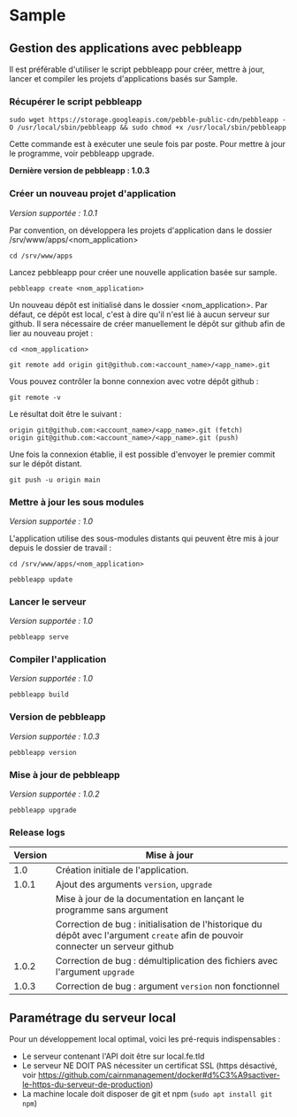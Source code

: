 # Sample

## Gestion des applications avec pebbleapp

Il est préférable d'utiliser le script pebbleapp pour créer, mettre à jour, lancer et compiler les projets d'applications basés sur Sample.

### Récupérer le script pebbleapp
```shell
sudo wget https://storage.googleapis.com/pebble-public-cdn/pebbleapp -O /usr/local/sbin/pebbleapp && sudo chmod +x /usr/local/sbin/pebbleapp
```
Cette commande est à exécuter une seule fois par poste. Pour mettre à jour le programme, voir pebbleapp upgrade.

**Dernière version de pebbleapp : 1.0.3**

### Créer un nouveau projet d'application

*Version supportée : 1.0.1*

Par convention, on développera les projets d'application dans le dossier /srv/www/apps/<nom_application>

```shell
cd /srv/www/apps
```

Lancez pebbleapp pour créer une nouvelle application basée sur sample.

```shell
pebbleapp create <nom_application>
```

Un nouveau dépôt est initialisé dans le dossier <nom_application>. Par défaut, ce dépôt est local, c'est à dire qu'il n'est lié à aucun serveur sur github. Il sera nécessaire de créer manuellement le dépôt sur github afin de lier au nouveau projet :

```shell
cd <nom_application>
```

```shell
git remote add origin git@github.com:<account_name>/<app_name>.git
```

Vous pouvez contrôler la bonne connexion avec votre dépôt github :

```shell
git remote -v
```

Le résultat doit être le suivant :

```shell
origin git@github.com:<account_name>/<app_name>.git (fetch)
origin git@github.com:<account_name>/<app_name>.git (push)
```

Une fois la connexion établie, il est possible d'envoyer le premier commit sur le dépôt distant.

```shell
git push -u origin main
```

### Mettre à jour les sous modules

*Version supportée : 1.0*

L'application utilise des sous-modules distants qui peuvent être mis à jour depuis le dossier de travail :

```shell
cd /srv/www/apps/<nom_application>
```

```shell
pebbleapp update
```

### Lancer le serveur

*Version supportée : 1.0*

```shell
pebbleapp serve
```

### Compiler l'application

*Version supportée : 1.0*

```shell
pebbleapp build
```

### Version de pebbleapp

*Version supportée : 1.0.3*

```shell
pebbleapp version
```

### Mise à jour de pebbleapp

*Version supportée : 1.0.2*

```shell
pebbleapp upgrade
```

### Release logs

| Version | Mise à jour                                          |
|---------|------------------------------------------------------|
| 1.0     | Création initiale de l'application.                  |
| 1.0.1   | Ajout des arguments `version`, `upgrade`                       |
|         | Mise à jour de la documentation en lançant le programme sans argument |
|         | Correction de bug : initialisation de l'historique du dépôt avec l'argument `create` afin de pouvoir connecter un serveur github |
| 1.0.2   | Correction de bug : démultiplication des fichiers avec l'argument `upgrade` |
| 1.0.3   | Correction de bug : argument `version` non fonctionnel |

## Paramétrage du serveur local

Pour un développement local optimal, voici les pré-requis indispensables :

- Le serveur contenant l'API doit être sur local.fe.tld
- Le serveur NE DOIT PAS nécessiter un certificat SSL (https désactivé, voir https://github.com/cairnmanagement/docker#d%C3%A9sactiver-le-https-du-serveur-de-production)
- La machine locale doit disposer de git et npm (`sudo apt install git npm`)
